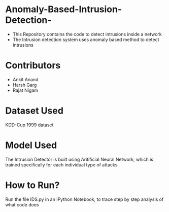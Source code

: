 # Anomaly-Based-Intrusion-Detection-
* This Repository contains the code to detect intrusions inside a network
* The Intrusion detection system uses anomaly based method to detect intrusions

# Contributors
* Ankit Anand
* Harsh Garg
* Rajat Nigam

# Dataset Used
KDD-Cup 1999 dataset

# Model Used
The Intrusion Detector is built using Aritificial Neural Network, which is trained specifically for each individual type of attacks

# How to Run?
Run the file IDS.py in an IPython Notebook, to trace step by step analysis of what code does
